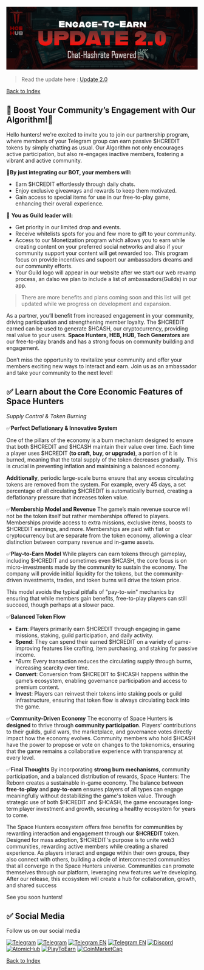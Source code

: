 ![Space Hunters: Reborn](../../../static/img/chattoearn.jpg)
> Read the update here : [Update 2.0](https://t.me/spacehuntersnews/124)

[Back to Index](../../../index.md)

## 💠 Boost Your Community’s Engagement with Our Algorithm!💠

Hello hunters! we're excited to invite you to join our partnership program, where members of your Telegram group can earn passive $HCREDIT tokens by simply chatting as usual. Our Algorithm not only encourages active participation, but also re-engages inactive members, fostering a vibrant and active community.

💠**By just integrating our BOT, your members will:**
  * Earn $HCREDIT effortlessly through daily chats.
  * Enjoy exclusive giveaways and rewards to keep them motivated.
  * Gain access to special items for use in our free-to-play game, enhancing their overall experience.
  
💠 **You as Guild leader will:** 
  * Get priority in our limited drop and events.
  * Receive whitelists spots for you and few more to gift to your community.
  * Access to our Monetization program which allows you to earn while creating content on your preferred social networks and also if your community support your content will get rewarded too. This program focus on provide incentives and supoort our ambassadors dreams and our community efforts.
  * Your Guild logo will appear in our website after we start our web revamp process, an dalso we plan to include a list of ambassadors(Guilds) in our app.

  > There are more benefits and plans coming soon and this list will get updated while we progress on development and expansion.
  

As a partner, you’ll benefit from increased engagement in your community, driving participation and strengthening member loyalty. The $HCREDIT earned can be used to generate $HCASH, our cryptocurrency, providing real value to your users. **Space Hunters, HEB, HUB, Tech Generators** are our free-to-play brands and has a strong focus on community building and engagement.


Don’t miss the opportunity to revitalize your community and offer your members exciting new ways to interact and earn. Join us as an ambassador and take your community to the next level!

## ✅ Learn about the Core Economic Features of Space Hunters
*Supply Control & Token Burning*

✅**Perfect Deflationary & Innovative System**

One of the pillars of the economy is a burn mechanism designed to ensure that both $HCREDIT and $HCASH maintain their value over time. Each time a player uses $HCREDIT **(to craft, buy, or upgrade)**, a portion of it is burned, meaning that the total supply of the token decreases gradually. This is crucial in preventing inflation and maintaining a balanced economy.

**Additionally**, periodic large-scale burns ensure that any excess circulating tokens are removed from the system. For example, every 45 days, a set percentage of all circulating $HCREDIT is automatically burned, creating a deflationary pressure that increases token value.

✅**Membership Model and Revenue**
The game’s main revenue source will not be the token itself but rather memberships offered to players. Memberships provide access to extra missions, exclusive items, boosts to $HCREDIT earnings, and more. Memberships are paid with fiat or cryptocurrency but are separate from the token economy, allowing a clear distinction between company revenue and in-game assets.

✅**Play-to-Earn Model**
While players can earn tokens through gameplay, including $HCREDIT and sometimes even $HCASH, the core focus is on micro-investments made by the community to sustain the economy. The company will provide initial liquidity for the tokens, but the community-driven investments, trades, and token burns will drive the token price.

This model avoids the typical pitfalls of "pay-to-win" mechanics by ensuring that while members gain benefits, free-to-play players can still succeed, though perhaps at a slower pace.

✅**Balanced Token Flow**
- **Earn**: Players primarily earn $HCREDIT through engaging in game missions, staking, guild participation, and daily activity.
- **Spend**: They can spend their earned $HCREDIT on a variety of game-improving features like crafting, item purchasing, and staking for passive income.
- **Burn*: Every transaction reduces the circulating supply through burns, increasing scarcity over time.
- **Convert**: Conversion from $HCREDIT to $HCASH happens within the game’s ecosystem, enabling governance participation and access to premium content.
- **Invest**: Players can reinvest their tokens into staking pools or guild infrastructure, ensuring that token flow is always circulating back into the game.

✅**Community-Driven Economy**
The economy of Space Hunters **is designed** to thrive through **community participation**. Players’ contributions to their guilds, guild wars, the marketplace, and governance votes directly impact how the economy evolves. Community members who hold $HCASH have the power to propose or vote on changes to the tokenomics, ensuring that the game remains a collaborative experience with transparency at every level.

✅**Final Thoughts**
By incorporating **strong burn mechanisms**, community participation, and a balanced distribution of rewards, Space Hunters: The Reborn creates a sustainable in-game economy. The balance between **free-to-play** and **pay-to-earn** ensures players of all types can engage meaningfully without destabilizing the game's token value. Through strategic use of both $HCREDIT and $HCASH, the game encourages long-term player investment and growth, securing a healthy ecosystem for years to come.

The Space Hunters ecosystem offers free benefits for communities by rewarding interaction and engagement through our **$HCREDIT** token. Designed for mass adoption, $HCREDIT's purpose is to unite web3 communities, rewarding active members while creating a shared experience. As players interact and engage within their own groups, they also connect with others, building a circle of interconnected communities that all converge in the Space Hunters universe. Communities can promote themselves through our platform, leveraging new features we're developing. After our release, this ecosystem will create a hub for collaboration, growth, and shared success

See you soon hunters!

## ✅ Social Media
Follow us on our social media

[![Telegram](https://img.shields.io/badge/Telegram-BOT-26A5E4?style=plastic&logo=telegram)](https://t.me/SpaceHuntersBot)
[![Telegram](https://img.shields.io/badge/Telegram-Announcements-26A5E4?style=plastic&logo=telegram)](https://t.me/spacehuntersnews)
[![Telegram EN](https://img.shields.io/badge/Telegram-Chat%20ENG-2CA5E0?style=plastic&logo=telegram)](https://t.me/spacehunterss)
[![Telegram EN](https://img.shields.io/badge/Telegram-Chat%20ESP-2CA5E0?style=plastic&logo=telegram)](https://t.me/shspanish)
[![Discord](https://img.shields.io/badge/Discord-Space%20Hunters-7289DA?style=plastic&logo=discord)](https://discord.gg/wpmzyJM9xb)
[![AtomicHub](https://img.shields.io/badge/AtomicHub-Space%20Hunters-EE474C?style=plastic&logo=atomichub)](https://wax.atomichub.io/explorer/collection/wax-mainnet/spacehunterz)
[![PlayToEarn](https://img.shields.io/badge/PlayToEarn-Space%20Hunters-34C759?style=plastic&logo=playtoearn)](https://playtoearn.com/blockchaingame/space-hunters-the-reborn?rel=search)
[![CoinMarketCap](https://img.shields.io/badge/CoinMarketCap-NFTSpaceHunters-03C9A9?style=plastic&logo=coinmarketcap)](https://coinmarketcap.com/community/profile/nftspacehunters/)

[Back to Index](../../../index.md)


